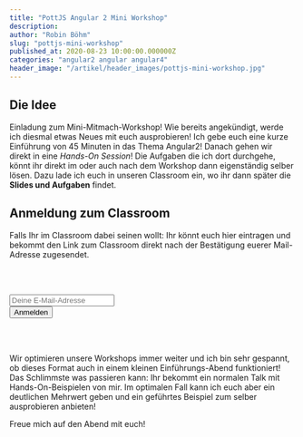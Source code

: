 ```yaml
---
title: "PottJS Angular 2 Mini Workshop"
description: 
author: "Robin Böhm"
slug: "pottjs-mini-workshop"
published_at: 2020-08-23 10:00:00.000000Z
categories: "angular2 angular angular4"
header_image: "/artikel/header_images/pottjs-mini-workshop.jpg"
---
```


## Die Idee
Einladung zum Mini-Mitmach-Workshop! Wie bereits angekündigt, werde ich diesmal etwas Neues mit euch ausprobieren! Ich gebe euch eine kurze Einführung von 45 Minuten in das Thema Angular2! Danach gehen wir direkt in eine *Hands-On Session*! Die Aufgaben die ich dort durchgehe, könnt ihr direkt im oder auch nach dem Workshop dann eigenständig selber lösen. Dazu lade ich euch in unseren Classroom ein, wo ihr dann später die **Slides und Aufgaben** findet.

## Anmeldung zum Classroom

Falls Ihr im Classroom dabei seinen wollt: Ihr könnt euch hier eintragen und bekommt den Link zum Classroom direkt nach der Bestätigung euerer Mail-Adresse zugesendet. 

<br/><br/>

<form action="//angularjs.us5.list-manage.com/subscribe/post?u=465db430c1cb88ec6dea2ca40&amp;id=7e804310eb&amp;VIA=mini-workshop-talk-pottjs&amp;group[20925][1]=1" method="post" target="_blank">
          <div class="row">
            <div class="col-xs-12 col-md-5 offset-md-2">
              <input type="email" value="" name="EMAIL" class="form-control form-control-lg" placeholder="Deine E-Mail-Adresse" required="">
            </div>
            <div class="col-xs-12 col-md-3">
              <input type="submit" value="Anmelden" class="btn btn-block btn-lg btn-primary">
            </div>
          </div>
        </form>
        
<br/><br/>

Wir optimieren unsere Workshops immer weiter und ich bin sehr gespannt, ob dieses Format auch in einem kleinen Einführungs-Abend funktioniert! Das Schlimmste was passieren kann: Ihr bekommt ein normalen Talk mit Hands-On-Beispielen von mir. Im optimalen Fall kann ich euch aber ein deutlichen Mehrwert geben und ein geführtes Beispiel zum selber ausprobieren anbieten!


Freue mich auf den Abend mit euch!